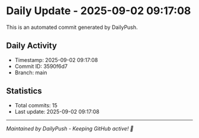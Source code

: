 # Daily Update - 2025-09-02 09:17:08

This is an automated commit generated by DailyPush.

## Daily Activity
- Timestamp: 2025-09-02 09:17:08
- Commit ID: 3590f6d7
- Branch: main

## Statistics
- Total commits: 15
- Last update: 2025-09-02 09:17:08

---
*Maintained by DailyPush - Keeping GitHub active! 🚀*
